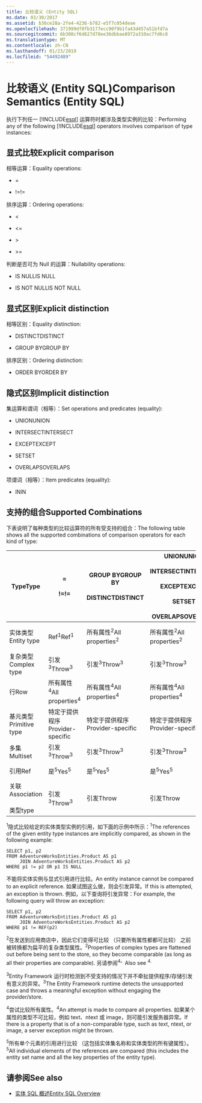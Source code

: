 ```yaml
---
title: 比较语义 (Entity SQL)
ms.date: 03/30/2017
ms.assetid: b36ce28a-2fe4-4236-b782-e5f7c054deae
ms.openlocfilehash: 371999df0fb3177ecc90f9b1fa43d457a51bfd7a
ms.sourcegitcommit: 6b308cf6d627d78ee36dbbae8972a310ac7fd6c8
ms.translationtype: MT
ms.contentlocale: zh-CN
ms.lasthandoff: 01/23/2019
ms.locfileid: "54492489"
---
```

# <a name="comparison-semantics-entity-sql"></a><span data-ttu-id="e7293-102">比较语义 (Entity SQL)</span><span class="sxs-lookup"><span data-stu-id="e7293-102">Comparison Semantics (Entity SQL)</span></span>
<span data-ttu-id="e7293-103">执行下列任一 [!INCLUDE[esql](../../../../../../includes/esql-md.md)] 运算符时都涉及类型实例的比较：</span><span class="sxs-lookup"><span data-stu-id="e7293-103">Performing any of the following [!INCLUDE[esql](../../../../../../includes/esql-md.md)] operators involves comparison of type instances:</span></span>  
  
## <a name="explicit-comparison"></a><span data-ttu-id="e7293-104">显式比较</span><span class="sxs-lookup"><span data-stu-id="e7293-104">Explicit comparison</span></span>  
 <span data-ttu-id="e7293-105">相等运算：</span><span class="sxs-lookup"><span data-stu-id="e7293-105">Equality operations:</span></span>  
  
-   =  
  
-   <span data-ttu-id="e7293-106">!=</span><span class="sxs-lookup"><span data-stu-id="e7293-106">!=</span></span>  
  
 <span data-ttu-id="e7293-107">排序运算：</span><span class="sxs-lookup"><span data-stu-id="e7293-107">Ordering operations:</span></span>  
  
-   <  
  
-   \<=  
  
-   \>  
  
-   \>=  
  
 <span data-ttu-id="e7293-108">判断是否可为 Null 的运算：</span><span class="sxs-lookup"><span data-stu-id="e7293-108">Nullability operations:</span></span>  
  
-   <span data-ttu-id="e7293-109">IS NULL</span><span class="sxs-lookup"><span data-stu-id="e7293-109">IS NULL</span></span>  
  
-   <span data-ttu-id="e7293-110">IS NOT NULL</span><span class="sxs-lookup"><span data-stu-id="e7293-110">IS NOT NULL</span></span>  
  
## <a name="explicit-distinction"></a><span data-ttu-id="e7293-111">显式区别</span><span class="sxs-lookup"><span data-stu-id="e7293-111">Explicit distinction</span></span>  
 <span data-ttu-id="e7293-112">相等区别：</span><span class="sxs-lookup"><span data-stu-id="e7293-112">Equality distinction:</span></span>  
  
-   <span data-ttu-id="e7293-113">DISTINCT</span><span class="sxs-lookup"><span data-stu-id="e7293-113">DISTINCT</span></span>  
  
-   <span data-ttu-id="e7293-114">GROUP BY</span><span class="sxs-lookup"><span data-stu-id="e7293-114">GROUP BY</span></span>  
  
 <span data-ttu-id="e7293-115">排序区别：</span><span class="sxs-lookup"><span data-stu-id="e7293-115">Ordering distinction:</span></span>  
  
-   <span data-ttu-id="e7293-116">ORDER BY</span><span class="sxs-lookup"><span data-stu-id="e7293-116">ORDER BY</span></span>  
  
## <a name="implicit-distinction"></a><span data-ttu-id="e7293-117">隐式区别</span><span class="sxs-lookup"><span data-stu-id="e7293-117">Implicit distinction</span></span>  
 <span data-ttu-id="e7293-118">集运算和谓词（相等）：</span><span class="sxs-lookup"><span data-stu-id="e7293-118">Set operations and predicates (equality):</span></span>  
  
-   <span data-ttu-id="e7293-119">UNION</span><span class="sxs-lookup"><span data-stu-id="e7293-119">UNION</span></span>  
  
-   <span data-ttu-id="e7293-120">INTERSECT</span><span class="sxs-lookup"><span data-stu-id="e7293-120">INTERSECT</span></span>  
  
-   <span data-ttu-id="e7293-121">EXCEPT</span><span class="sxs-lookup"><span data-stu-id="e7293-121">EXCEPT</span></span>  
  
-   <span data-ttu-id="e7293-122">SET</span><span class="sxs-lookup"><span data-stu-id="e7293-122">SET</span></span>  
  
-   <span data-ttu-id="e7293-123">OVERLAPS</span><span class="sxs-lookup"><span data-stu-id="e7293-123">OVERLAPS</span></span>  
  
 <span data-ttu-id="e7293-124">项谓词（相等）：</span><span class="sxs-lookup"><span data-stu-id="e7293-124">Item predicates (equality):</span></span>  
  
-   <span data-ttu-id="e7293-125">IN</span><span class="sxs-lookup"><span data-stu-id="e7293-125">IN</span></span>  
  
## <a name="supported-combinations"></a><span data-ttu-id="e7293-126">支持的组合</span><span class="sxs-lookup"><span data-stu-id="e7293-126">Supported Combinations</span></span>  
 <span data-ttu-id="e7293-127">下表说明了每种类型的比较运算符的所有受支持的组合：</span><span class="sxs-lookup"><span data-stu-id="e7293-127">The following table shows all the supported combinations of comparison operators for each kind of type:</span></span>  
  
|<span data-ttu-id="e7293-128">**Type**</span><span class="sxs-lookup"><span data-stu-id="e7293-128">**Type**</span></span>|**=**<br /><br /> <span data-ttu-id="e7293-129">**\!=**</span><span class="sxs-lookup"><span data-stu-id="e7293-129">**!=**</span></span>|<span data-ttu-id="e7293-130">**GROUP BY**</span><span class="sxs-lookup"><span data-stu-id="e7293-130">**GROUP BY**</span></span><br /><br /> <span data-ttu-id="e7293-131">**DISTINCT**</span><span class="sxs-lookup"><span data-stu-id="e7293-131">**DISTINCT**</span></span>|<span data-ttu-id="e7293-132">**UNION**</span><span class="sxs-lookup"><span data-stu-id="e7293-132">**UNION**</span></span><br /><br /> <span data-ttu-id="e7293-133">**INTERSECT**</span><span class="sxs-lookup"><span data-stu-id="e7293-133">**INTERSECT**</span></span><br /><br /> <span data-ttu-id="e7293-134">**EXCEPT**</span><span class="sxs-lookup"><span data-stu-id="e7293-134">**EXCEPT**</span></span><br /><br /> <span data-ttu-id="e7293-135">**SET**</span><span class="sxs-lookup"><span data-stu-id="e7293-135">**SET**</span></span><br /><br /> <span data-ttu-id="e7293-136">**OVERLAPS**</span><span class="sxs-lookup"><span data-stu-id="e7293-136">**OVERLAPS**</span></span>|<span data-ttu-id="e7293-137">**IN**</span><span class="sxs-lookup"><span data-stu-id="e7293-137">**IN**</span></span>|<span data-ttu-id="e7293-138">**<   <=**</span><span class="sxs-lookup"><span data-stu-id="e7293-138">**<   <=**</span></span><br /><br /> <span data-ttu-id="e7293-139">**>   >=**</span><span class="sxs-lookup"><span data-stu-id="e7293-139">**>   >=**</span></span>|<span data-ttu-id="e7293-140">**ORDER BY**</span><span class="sxs-lookup"><span data-stu-id="e7293-140">**ORDER BY**</span></span>|<span data-ttu-id="e7293-141">**为 NULL**</span><span class="sxs-lookup"><span data-stu-id="e7293-141">**IS NULL**</span></span><br /><br /> <span data-ttu-id="e7293-142">**不为 NULL**</span><span class="sxs-lookup"><span data-stu-id="e7293-142">**IS NOT NULL**</span></span>|  
|-|-|-|-|-|-|-|-|  
|<span data-ttu-id="e7293-143">实体类型</span><span class="sxs-lookup"><span data-stu-id="e7293-143">Entity type</span></span>|<span data-ttu-id="e7293-144">Ref<sup>1</sup></span><span class="sxs-lookup"><span data-stu-id="e7293-144">Ref<sup>1</sup></span></span>|<span data-ttu-id="e7293-145">所有属性<sup>2</sup></span><span class="sxs-lookup"><span data-stu-id="e7293-145">All properties<sup>2</sup></span></span>|<span data-ttu-id="e7293-146">所有属性<sup>2</sup></span><span class="sxs-lookup"><span data-stu-id="e7293-146">All properties<sup>2</sup></span></span>|<span data-ttu-id="e7293-147">所有属性<sup>2</sup></span><span class="sxs-lookup"><span data-stu-id="e7293-147">All properties<sup>2</sup></span></span>|<span data-ttu-id="e7293-148">引发<sup>3</sup></span><span class="sxs-lookup"><span data-stu-id="e7293-148">Throw<sup>3</sup></span></span>|<span data-ttu-id="e7293-149">引发<sup>3</sup></span><span class="sxs-lookup"><span data-stu-id="e7293-149">Throw<sup>3</sup></span></span>|<span data-ttu-id="e7293-150">Ref<sup>1</sup></span><span class="sxs-lookup"><span data-stu-id="e7293-150">Ref<sup>1</sup></span></span>|  
|<span data-ttu-id="e7293-151">复杂类型</span><span class="sxs-lookup"><span data-stu-id="e7293-151">Complex type</span></span>|<span data-ttu-id="e7293-152">引发<sup>3</sup></span><span class="sxs-lookup"><span data-stu-id="e7293-152">Throw<sup>3</sup></span></span>|<span data-ttu-id="e7293-153">引发<sup>3</sup></span><span class="sxs-lookup"><span data-stu-id="e7293-153">Throw<sup>3</sup></span></span>|<span data-ttu-id="e7293-154">引发<sup>3</sup></span><span class="sxs-lookup"><span data-stu-id="e7293-154">Throw<sup>3</sup></span></span>|<span data-ttu-id="e7293-155">引发<sup>3</sup></span><span class="sxs-lookup"><span data-stu-id="e7293-155">Throw<sup>3</sup></span></span>|<span data-ttu-id="e7293-156">引发<sup>3</sup></span><span class="sxs-lookup"><span data-stu-id="e7293-156">Throw<sup>3</sup></span></span>|<span data-ttu-id="e7293-157">引发<sup>3</sup></span><span class="sxs-lookup"><span data-stu-id="e7293-157">Throw<sup>3</sup></span></span>|<span data-ttu-id="e7293-158">引发<sup>3</sup></span><span class="sxs-lookup"><span data-stu-id="e7293-158">Throw<sup>3</sup></span></span>|  
|<span data-ttu-id="e7293-159">行</span><span class="sxs-lookup"><span data-stu-id="e7293-159">Row</span></span>|<span data-ttu-id="e7293-160">所有属性<sup>4</sup></span><span class="sxs-lookup"><span data-stu-id="e7293-160">All properties<sup>4</sup></span></span>|<span data-ttu-id="e7293-161">所有属性<sup>4</sup></span><span class="sxs-lookup"><span data-stu-id="e7293-161">All properties<sup>4</sup></span></span>|<span data-ttu-id="e7293-162">所有属性<sup>4</sup></span><span class="sxs-lookup"><span data-stu-id="e7293-162">All properties<sup>4</sup></span></span>|<span data-ttu-id="e7293-163">引发<sup>3</sup></span><span class="sxs-lookup"><span data-stu-id="e7293-163">Throw<sup>3</sup></span></span>|<span data-ttu-id="e7293-164">引发<sup>3</sup></span><span class="sxs-lookup"><span data-stu-id="e7293-164">Throw<sup>3</sup></span></span>|<span data-ttu-id="e7293-165">所有属性<sup>4</sup></span><span class="sxs-lookup"><span data-stu-id="e7293-165">All properties<sup>4</sup></span></span>|<span data-ttu-id="e7293-166">引发<sup>3</sup></span><span class="sxs-lookup"><span data-stu-id="e7293-166">Throw<sup>3</sup></span></span>|  
|<span data-ttu-id="e7293-167">基元类型</span><span class="sxs-lookup"><span data-stu-id="e7293-167">Primitive type</span></span>|<span data-ttu-id="e7293-168">特定于提供程序</span><span class="sxs-lookup"><span data-stu-id="e7293-168">Provider-specific</span></span>|<span data-ttu-id="e7293-169">特定于提供程序</span><span class="sxs-lookup"><span data-stu-id="e7293-169">Provider-specific</span></span>|<span data-ttu-id="e7293-170">特定于提供程序</span><span class="sxs-lookup"><span data-stu-id="e7293-170">Provider-specific</span></span>|<span data-ttu-id="e7293-171">特定于提供程序</span><span class="sxs-lookup"><span data-stu-id="e7293-171">Provider-specific</span></span>|<span data-ttu-id="e7293-172">特定于提供程序</span><span class="sxs-lookup"><span data-stu-id="e7293-172">Provider-specific</span></span>|<span data-ttu-id="e7293-173">特定于提供程序</span><span class="sxs-lookup"><span data-stu-id="e7293-173">Provider-specific</span></span>|<span data-ttu-id="e7293-174">特定于提供程序</span><span class="sxs-lookup"><span data-stu-id="e7293-174">Provider-specific</span></span>|  
|<span data-ttu-id="e7293-175">多集</span><span class="sxs-lookup"><span data-stu-id="e7293-175">Multiset</span></span>|<span data-ttu-id="e7293-176">引发<sup>3</sup></span><span class="sxs-lookup"><span data-stu-id="e7293-176">Throw<sup>3</sup></span></span>|<span data-ttu-id="e7293-177">引发<sup>3</sup></span><span class="sxs-lookup"><span data-stu-id="e7293-177">Throw<sup>3</sup></span></span>|<span data-ttu-id="e7293-178">引发<sup>3</sup></span><span class="sxs-lookup"><span data-stu-id="e7293-178">Throw<sup>3</sup></span></span>|<span data-ttu-id="e7293-179">引发<sup>3</sup></span><span class="sxs-lookup"><span data-stu-id="e7293-179">Throw<sup>3</sup></span></span>|<span data-ttu-id="e7293-180">引发<sup>3</sup></span><span class="sxs-lookup"><span data-stu-id="e7293-180">Throw<sup>3</sup></span></span>|<span data-ttu-id="e7293-181">引发<sup>3</sup></span><span class="sxs-lookup"><span data-stu-id="e7293-181">Throw<sup>3</sup></span></span>|<span data-ttu-id="e7293-182">引发<sup>3</sup></span><span class="sxs-lookup"><span data-stu-id="e7293-182">Throw<sup>3</sup></span></span>|  
|<span data-ttu-id="e7293-183">引用</span><span class="sxs-lookup"><span data-stu-id="e7293-183">Ref</span></span>|<span data-ttu-id="e7293-184">是<sup>5</sup></span><span class="sxs-lookup"><span data-stu-id="e7293-184">Yes<sup>5</sup></span></span>|<span data-ttu-id="e7293-185">是<sup>5</sup></span><span class="sxs-lookup"><span data-stu-id="e7293-185">Yes<sup>5</sup></span></span>|<span data-ttu-id="e7293-186">是<sup>5</sup></span><span class="sxs-lookup"><span data-stu-id="e7293-186">Yes<sup>5</sup></span></span>|<span data-ttu-id="e7293-187">是<sup>5</sup></span><span class="sxs-lookup"><span data-stu-id="e7293-187">Yes<sup>5</sup></span></span>|<span data-ttu-id="e7293-188">引发</span><span class="sxs-lookup"><span data-stu-id="e7293-188">Throw</span></span>|<span data-ttu-id="e7293-189">引发</span><span class="sxs-lookup"><span data-stu-id="e7293-189">Throw</span></span>|<span data-ttu-id="e7293-190">是<sup>5</sup></span><span class="sxs-lookup"><span data-stu-id="e7293-190">Yes<sup>5</sup></span></span>|  
|<span data-ttu-id="e7293-191">关联</span><span class="sxs-lookup"><span data-stu-id="e7293-191">Association</span></span><br /><br /> <span data-ttu-id="e7293-192">类型</span><span class="sxs-lookup"><span data-stu-id="e7293-192">type</span></span>|<span data-ttu-id="e7293-193">引发<sup>3</sup></span><span class="sxs-lookup"><span data-stu-id="e7293-193">Throw<sup>3</sup></span></span>|<span data-ttu-id="e7293-194">引发</span><span class="sxs-lookup"><span data-stu-id="e7293-194">Throw</span></span>|<span data-ttu-id="e7293-195">引发</span><span class="sxs-lookup"><span data-stu-id="e7293-195">Throw</span></span>|<span data-ttu-id="e7293-196">引发</span><span class="sxs-lookup"><span data-stu-id="e7293-196">Throw</span></span>|<span data-ttu-id="e7293-197">引发<sup>3</sup></span><span class="sxs-lookup"><span data-stu-id="e7293-197">Throw<sup>3</sup></span></span>|<span data-ttu-id="e7293-198">引发<sup>3</sup></span><span class="sxs-lookup"><span data-stu-id="e7293-198">Throw<sup>3</sup></span></span>|<span data-ttu-id="e7293-199">引发<sup>3</sup></span><span class="sxs-lookup"><span data-stu-id="e7293-199">Throw<sup>3</sup></span></span>|  
  
 <span data-ttu-id="e7293-200"><sup>1</sup>隐式比较给定的实体类型实例的引用，如下面的示例中所示：</span><span class="sxs-lookup"><span data-stu-id="e7293-200"><sup>1</sup>The references of the given entity type instances are implicitly compared, as shown in the following example:</span></span>  
  
```  
SELECT p1, p2   
FROM AdventureWorksEntities.Product AS p1   
     JOIN AdventureWorksEntities.Product AS p2   
WHERE p1 != p2 OR p1 IS NULL  
```  
  
 <span data-ttu-id="e7293-201">不能将实体实例与显式引用进行比较。</span><span class="sxs-lookup"><span data-stu-id="e7293-201">An entity instance cannot be compared to an explicit reference.</span></span> <span data-ttu-id="e7293-202">如果试图这么做，则会引发异常。</span><span class="sxs-lookup"><span data-stu-id="e7293-202">If this is attempted, an exception is thrown.</span></span> <span data-ttu-id="e7293-203">例如，以下查询将引发异常：</span><span class="sxs-lookup"><span data-stu-id="e7293-203">For example, the following query will throw an exception:</span></span>  
  
```  
SELECT p1, p2   
FROM AdventureWorksEntities.Product AS p1   
     JOIN AdventureWorksEntities.Product AS p2   
WHERE p1 != REF(p2)  
```  
  
 <span data-ttu-id="e7293-204"><sup>2</sup>在发送到应用商店中，因此它们变得可比较 （只要所有属性都都可比较） 之前被转换都为扁平的复杂类型属性。</span><span class="sxs-lookup"><span data-stu-id="e7293-204"><sup>2</sup>Properties of complex types are flattened out before being sent to the store, so they become comparable (as long as all their properties are comparable).</span></span> <span data-ttu-id="e7293-205">另请参阅<sup>4。</sup></span><span class="sxs-lookup"><span data-stu-id="e7293-205">Also see <sup>4.</sup></span></span>  
  
 <span data-ttu-id="e7293-206"><sup>3</sup>Entity Framework 运行时检测到不受支持的情况下并不牵扯提供程序/存储引发有意义的异常。</span><span class="sxs-lookup"><span data-stu-id="e7293-206"><sup>3</sup>The Entity Framework runtime detects the unsupported case and throws a meaningful exception without engaging the provider/store.</span></span>  
  
 <span data-ttu-id="e7293-207"><sup>4</sup>尝试比较所有属性。</span><span class="sxs-lookup"><span data-stu-id="e7293-207"><sup>4</sup>An attempt is made to compare all properties.</span></span> <span data-ttu-id="e7293-208">如果某个属性的类型不可比较，例如 text、ntext 或 image，则可能引发服务器异常。</span><span class="sxs-lookup"><span data-stu-id="e7293-208">If there is a property that is of a non-comparable type, such as text, ntext, or image, a server exception might be thrown.</span></span>  
  
 <span data-ttu-id="e7293-209"><sup>5</sup>所有单个元素的引用进行比较 （这包括实体集名称和实体类型的所有键属性）。</span><span class="sxs-lookup"><span data-stu-id="e7293-209"><sup>5</sup>All individual elements of the references are compared (this includes the entity set name and all the key properties of the entity type).</span></span>  
  
## <a name="see-also"></a><span data-ttu-id="e7293-210">请参阅</span><span class="sxs-lookup"><span data-stu-id="e7293-210">See also</span></span>
- [<span data-ttu-id="e7293-211">实体 SQL 概述</span><span class="sxs-lookup"><span data-stu-id="e7293-211">Entity SQL Overview</span></span>](../../../../../../docs/framework/data/adonet/ef/language-reference/entity-sql-overview.md)
